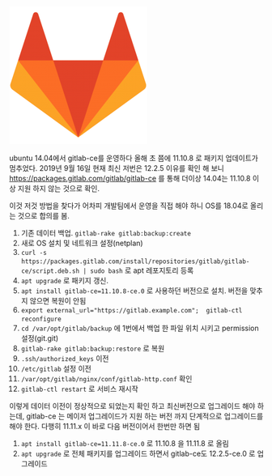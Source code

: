 
![](/blog/20190916-gitlab-ubuntu-14-04-to-18-04-migration/7ca844ab1a8b6536a2ed805ab7e0ed5d%5B1%5D.png)

ubuntu 14.04에서 gitlab-ce를 운영하다 올해 초 쯤에 11.10.8 로 패키지 업데이트가 멈추었다. 2019년 9월 16일 현재 최신 저번은 12.2.5 이유를 확인 해 보니 https://packages.gitlab.com/gitlab/gitlab-ce 를 통해 더이상 14.04는 11.10.8 이상 지원 하지 않는 것으로 확인.

이것 저것 방법을 찾다가 어차피 개발팀에서 운영을 직접 해야 하니 OS를 18.04로 올리는 것으로 합의를 봄. 

1. 기존 데이터 백업. `gitlab-rake gitlab:backup:create`  
2. 새로 OS 설치 및 네트워크 설정(netplan)
3. `curl -s https://packages.gitlab.com/install/repositories/gitlab/gitlab-ce/script.deb.sh | sudo bash` 로 apt 레포지토리 등록
4. `apt upgrade` 로 패키지 갱신. 
5. `apt install gitlab-ce=11.10.8-ce.0` 로 사용하던 버전으로 설치. 버전을 맞추지 않으면 복원이 안됨
6. `export external_url="https://gitlab.example.com";  gitlab-ctl reconfigure`
7. `cd /var/opt/gitlab/backup` 에 1번에서 백업 한 파일 위치 시키고 permission 설정(git.git)
8. `gitlab-rake gitlab:backup:restore` 로 복원 
9. `.ssh/authorized_keys` 이전
10. `/etc/gitlab` 설정 이전
11. `/var/opt/gitlab/nginx/conf/gitlab-http.conf` 확인  
12. `gitlab-ctl restart` 로 서비스 재시작 

이렇게 데이터 이전이 정상적으로 되었는지 확인 하고 최신버전으로 업그레이드 해야 하는데, gitlab-ce 는 메이저 업그레이드가 지원 하는 버전 까지 단계적으로 업그레이드를 해야 한다. 다행히 11.11.x 이 바로 다음 버전이어서 한번만 하면 됨 

1. `apt install gitlab-ce=11.11.8-ce.0` 로 11.10.8 을 11.11.8 로 올림 
2. `apt upgrade` 로 전체 패키지를 업그레이드 하면서 gitlab-ce도 12.2.5-ce.0 로 업그레이드 

